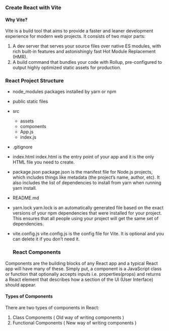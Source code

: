 ### Create React with Vite

#### Why Vite?

Vite is a build tool that aims to provide a faster and leaner development experience for modern web projects. It consists of two major parts:

1. A dev server that serves your source files over native ES modules, with rich built-in features and astonishingly fast Hot Module Replacement (HMR).
2. A build command that bundles your code with Rollup, pre-configured to output highly optimized static assets for production.

### React Project Structure

- node_modules
  packages installed by yarn or npm
- public
  static files
- src
  - assets
  - components
  - App.js
  - index.js
- .gitignore
- index.html
  index.html is the entry point of your app and it is the only HTML file you need to create.
- package.json
  package.json is the manifest file for Node.js projects, which includes things like metadata (the project’s name, author, etc). It also includes the list of dependencies to install from yarn when running yarn install.
- README.md
- yarn.lock
  yarn.lock is an automatically generated file based on the exact versions of your npm dependencies that were installed for your project. This ensures that all people using your project will get the same set of dependencies.
- vite.config.js
  vite.config.js is the config file for Vite. It is optional and you can delete it if you don’t need it.

  ### React Components

Components are the building blocks of any React app and a typical React app will have many of these. Simply put, a component is a JavaScript class or function that optionally accepts inputs i.e. properties(props) and returns a React element that describes how a section of the UI (User Interface) should appear.

#### Types of Components

There are two types of components in React:

1. Class Components ( Old way of writing components )
2. Functional Components ( New way of writing components )
